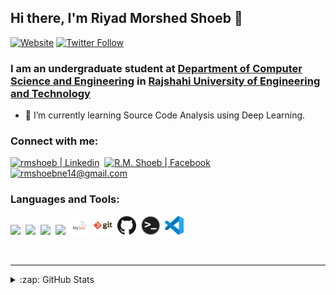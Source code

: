 ## **Hi there, I'm Riyad Morshed Shoeb 👋**

[![Website](https://img.shields.io/website?label=rmshoeb.github.io&url=https%3A%2F%2Frmshoeb.github.io)](https://rmshoeb.github.io/)
[![Twitter Follow](https://img.shields.io/twitter/follow/rmShoeb14?color=1DA1F2&logo=twitter)](https://twitter.com/intent/follow?original_referer=https%3A%2F%2Fgithub.com%2FrmShoeb&screen_name=rmShoeb14)
<!-- ![GitHub followers](https://img.shields.io/github/followers/rmShoeb?style=social) -->

### I am an undergraduate student at [Department of Computer Science and Engineering][ruet-cse] in [Rajshahi University of Engineering and Technology][ruet]

<!-- - 🔭👯  -->
- 🌱 I’m currently learning Source Code Analysis using Deep Learning.
<!-- - 🥅 2020 Goals: Contribute more to Open Source projects -->

### Connect with me:

[<img src="https://img.icons8.com/cute-clipart/30/000000/linkedin.png" alt="rmshoeb | Linkedin"/>][linkedin]&nbsp;
[<img src="https://img.icons8.com/cute-clipart/30/000000/facebook-new.png" alt="R.M. Shoeb | Facebook"/>][facebook]&nbsp;
[<img src="https://img.icons8.com/fluent/30/000000/gmail.png" alt="rmshoebne14@gmail.com"/>][email]
<br />

### Languages and Tools:

<img src="https://img.icons8.com/color/30/000000/html-5.png"/>&nbsp;
<img src="https://img.icons8.com/color/30/000000/c-programming.png"/>&nbsp;
<img src="https://img.icons8.com/color/30/000000/c-plus-plus-logo.png"/>&nbsp;
<img src="https://img.icons8.com/color/30/000000/python.png"/>&nbsp;
<img alt="MySQL" width="30px" src="https://raw.githubusercontent.com/github/explore/80688e429a7d4ef2fca1e82350fe8e3517d3494d/topics/mysql/mysql.png" />&nbsp;
<img alt="Git" width="30px" src="https://raw.githubusercontent.com/github/explore/80688e429a7d4ef2fca1e82350fe8e3517d3494d/topics/git/git.png" />&nbsp;
<img alt="GitHub" width="30px" src="https://raw.githubusercontent.com/github/explore/78df643247d429f6cc873026c0622819ad797942/topics/github/github.png" />&nbsp;
<img alt="Terminal" width="30px" src="https://raw.githubusercontent.com/github/explore/80688e429a7d4ef2fca1e82350fe8e3517d3494d/topics/terminal/terminal.png" />&nbsp;
<img alt="Visual Studio Code" width="30px" src="https://raw.githubusercontent.com/github/explore/80688e429a7d4ef2fca1e82350fe8e3517d3494d/topics/visual-studio-code/visual-studio-code.png" />&nbsp;
<!-- <img src="https://img.icons8.com/nolan/30/java-coffee-cup-logo.png"/>&nbsp;
<img src="https://img.icons8.com/offices/30/000000/php-logo.png"/>&nbsp;
<img src="https://img.icons8.com/color/30/000000/css3.png"/>&nbsp; -->
<br />

---

<details>
  <summary>:zap: GitHub Stats</summary>

  <img align="left" alt="rmShoeb's GitHub Stats" src="https://github-readme-stats.vercel.app/api?username=rmShoeb&show_icons=true&hide_border=true" />

</details>

<!-- <details> -->
  <!-- <summary>:zap: Recent GitHub Activity</summary> -->
<!--START_SECTION:activity-->
<!-- 1. 🗣 Commented on [#1](https://github.com/codeSTACKr/portfolio-sass/issues/1) in [codeSTACKr/portfolio-sass](https://github.com/codeSTACKr/portfolio-sass)
1. 🎉 Merged PR [#1](https://github.com/codeSTACKr/portfolio-sass/pull/1) in [codeSTACKr/portfolio-sass](https://github.com/codeSTACKr/portfolio-sass)
2. 🗣 Commented on [#10](https://github.com/codeSTACKr/codestackr-vscode-theme/issues/10) in [codeSTACKr/codestackr-vscode-theme](https://github.com/codeSTACKr/codestackr-vscode-theme)
3. 🗣 Commented on [#11](https://github.com/codeSTACKr/codestackr-vscode-theme/issues/11) in [codeSTACKr/codestackr-vscode-theme](https://github.com/codeSTACKr/codestackr-vscode-theme)
4. ❌ Closed PR [#1](https://github.com/codeSTACKr/spotify-now-playing/pull/1) in [codeSTACKr/spotify-now-playing](https://github.com/codeSTACKr/spotify-now-playing) -->
<!--END_SECTION:activity-->
<!-- </details> -->

[ruet]: https://www.ruet.ac.bd
[ruet-cse]: https://www.cse.ruet.ac.bd/
[website]: https://rmshoeb.github.io/
[twitter]: https://twitter.com/rmShoeb14
[linkedin]: https://linkedin.com/in/rmshoeb
[facebook]: https://facebook.com/rmShoeb14
[email]: mailto:rmshoebne14@gmail.com
<!-- [youtube]: https://youtube.com/codeSTACKr -->
